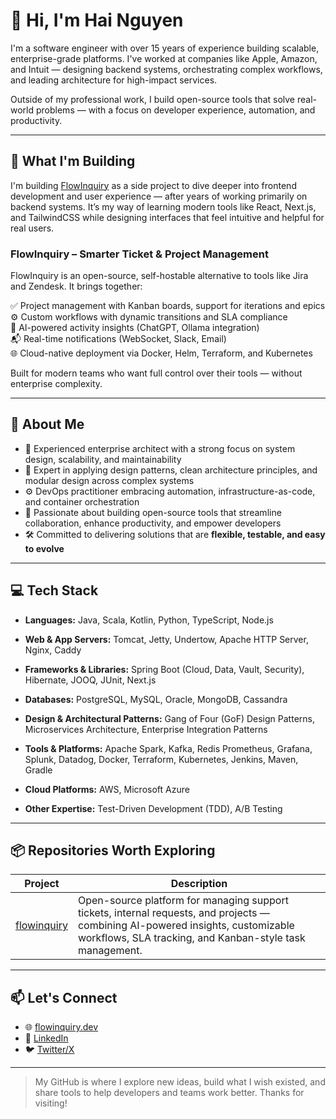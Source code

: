 # 👋 Hi, I'm Hai Nguyen

I'm a software engineer with over 15 years of experience building scalable, enterprise-grade platforms. I've worked at companies like Apple, Amazon, and Intuit — designing backend systems, orchestrating complex workflows, and leading architecture for high-impact services.

Outside of my professional work, I build open-source tools that solve real-world problems — with a focus on developer experience, automation, and productivity.

---

## 🚀 What I'm Building

I'm building [FlowInquiry](https://github.com/flowinquiry) as a side project to dive deeper into frontend development and user experience — after years of working primarily on backend systems. It’s my way of learning modern tools like React, Next.js, and TailwindCSS while designing interfaces that feel intuitive and helpful for real users.

### FlowInquiry – Smarter Ticket & Project Management

FlowInquiry is an open-source, self-hostable alternative to tools like Jira and Zendesk. It brings together:

✅ Project management with Kanban boards, support for iterations and epics  
⚙️ Custom workflows with dynamic transitions and SLA compliance  
🧠 AI-powered activity insights (ChatGPT, Ollama integration)  
📬 Real-time notifications (WebSocket, Slack, Email)  
🌐 Cloud-native deployment via Docker, Helm, Terraform, and Kubernetes  

Built for modern teams who want full control over their tools — without enterprise complexity.

---

## 💼 About Me

- 🧠 Experienced enterprise architect with a strong focus on system design, scalability, and maintainability  
- 🧩 Expert in applying design patterns, clean architecture principles, and modular design across complex systems  
- ⚙️ DevOps practitioner embracing automation, infrastructure-as-code, and container orchestration  
- 🚀 Passionate about building open-source tools that streamline collaboration, enhance productivity, and empower developers  
- 🛠️ Committed to delivering solutions that are **flexible, testable, and easy to evolve**


---

## 💻 Tech Stack

- **Languages:**
Java, Scala, Kotlin, Python, TypeScript, Node.js

- **Web & App Servers:**
Tomcat, Jetty, Undertow, Apache HTTP Server, Nginx, Caddy

- **Frameworks & Libraries:**
Spring Boot (Cloud, Data, Vault, Security), Hibernate, JOOQ, JUnit, Next.js

- **Databases:**
PostgreSQL, MySQL, Oracle, MongoDB, Cassandra

- **Design & Architectural Patterns:**
Gang of Four (GoF) Design Patterns, Microservices Architecture, Enterprise Integration Patterns

- **Tools & Platforms:**
Apache Spark, Kafka, Redis
Prometheus, Grafana, Splunk, Datadog,
Docker, Terraform, Kubernetes, Jenkins, Maven, Gradle

- **Cloud Platforms:**
AWS, Microsoft Azure

- **Other Expertise:**
Test-Driven Development (TDD), A/B Testing

---

## 📦 Repositories Worth Exploring

| Project | Description |
|--------|-------------|
| [flowinquiry](https://github.com/flowinquiry/flowinquiry) | Open-source platform for managing support tickets, internal requests, and projects — combining AI-powered insights, customizable workflows, SLA tracking, and Kanban-style task management. |

---

## 📫 Let's Connect

- 🌐 [flowinquiry.dev](https://flowinquiry.io)
- 💼 [LinkedIn](https://www.linkedin.com/in/haiphucnguyen/)
- 🐦 [Twitter/X](https://x.com/haiphucnguyen/)

---

> My GitHub is where I explore new ideas, build what I wish existed, and share tools to help developers and teams work better. Thanks for visiting!
